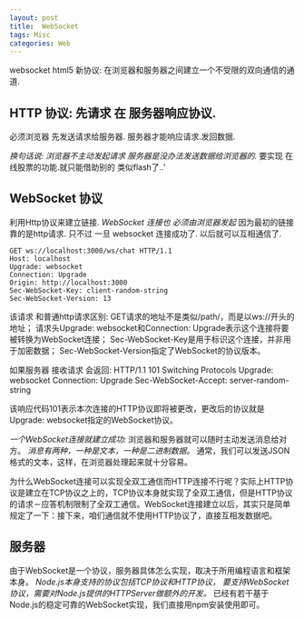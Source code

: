 ```yaml
---
layout: post
title:  WebSocket
tags: Misc
categories: Web
---
```



websocket html5 新协议: 在浏览器和服务器之间建立一个不受限的双向通信的通道.

## HTTP 协议:  先请求 在 服务器响应协议.
必须浏览器 先发送请求给服务器. 服务器才能响应请求.发回数据.

*换句话说: 浏览器不主动发起请求 服务器是没办法发送数据给浏览器的.*
要实现 在线股票的功能.就只能借助别的 类似flash了..'



## WebSocket 协议
利用Http协议来建立链接.
*WebSocket 连接也 必须由浏览器发起* 因为最初的链接靠的是http请求.
只不过 一旦 websocket 连接成功了. 以后就可以互相通信了.

	GET ws://localhost:3000/ws/chat HTTP/1.1
	Host: localhost
	Upgrade: websocket
	Connection: Upgrade
	Origin: http://localhost:3000
	Sec-WebSocket-Key: client-random-string
	Sec-WebSocket-Version: 13

该请求 和普通http请求区别:
	GET请求的地址不是类似/path/，而是以ws://开头的地址；
	请求头Upgrade: websocket和Connection: Upgrade表示这个连接将要被转换为WebSocket连接；
	Sec-WebSocket-Key是用于标识这个连接，并非用于加密数据；
	Sec-WebSocket-Version指定了WebSocket的协议版本。



如果服务器 接收请求 会返回:
	HTTP/1.1 101 Switching Protocols
	Upgrade: websocket
	Connection: Upgrade
	Sec-WebSocket-Accept: server-random-string

该响应代码101表示本次连接的HTTP协议即将被更改，更改后的协议就是Upgrade: websocket指定的WebSocket协议。


*一个WebSocket连接就建立成功:*
浏览器和服务器就可以随时主动发送消息给对方。
*消息有两种，一种是文本，一种是二进制数据。*
通常，我们可以发送JSON格式的文本，这样，在浏览器处理起来就十分容易。


为什么WebSocket连接可以实现全双工通信而HTTP连接不行呢？实际上HTTP协议是建立在TCP协议之上的，TCP协议本身就实现了全双工通信，但是HTTP协议的请求－应答机制限制了全双工通信。WebSocket连接建立以后，其实只是简单规定了一下：接下来，咱们通信就不使用HTTP协议了，直接互相发数据吧。





## 服务器
由于WebSocket是一个协议，服务器具体怎么实现，取决于所用编程语言和框架本身。
*Node.js本身支持的协议包括TCP协议和HTTP协议，*
*要支持WebSocket协议，需要对Node.js提供的HTTPServer做额外的开发。*
已经有若干基于Node.js的稳定可靠的WebSocket实现，我们直接用npm安装使用即可。





